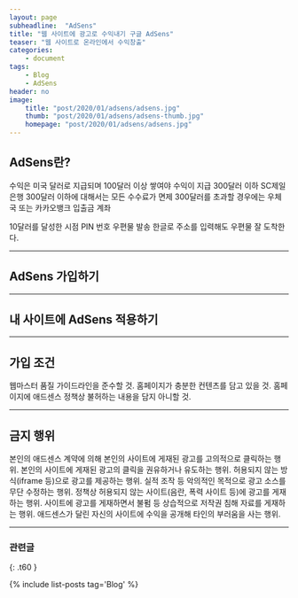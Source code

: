 ```yaml
---
layout: page
subheadline:  "AdSens"
title: "웹 사이트에 광고로 수익내기 구글 AdSens"
teaser: "웹 사이트로 온라인에서 수익창출"
categories:
    - document
tags:
    - Blog
	- AdSens
header: no
image:
    title: "post/2020/01/adsens/adsens.jpg"
    thumb: "post/2020/01/adsens/adsens-thumb.jpg"
    homepage: "post/2020/01/adsens/adsens.jpg"
---
```

<!--more-->

## AdSens란?

수익은 미국 달러로 지급되며 100달러 이상 쌓여야 수익이 지급
300달러 이하 SC제일은행 300달러 이하에 대해서는 모든 수수료가 면제
300달러를 초과할 경우에는 우체국 또는 카카오뱅크 입출금 계좌

10달러를 달성한 시점 PIN 번호 우편물 발송 
한글로 주소를 입력해도 우편물 잘 도착한다.




---

## AdSens 가입하기


---

## 내 사이트에 AdSens 적용하기


---

## 가입 조건

웹마스터 품질 가이드라인을 준수할 것.
홈페이지가 충분한 컨텐츠를 담고 있을 것.
홈페이지에 애드센스 정책상 불허하는 내용을 담지 아니할 것.


---

## 금지 행위
본인의 애드센스 계약에 의해 본인의 사이트에 게재된 광고를 고의적으로 클릭하는 행위.
본인의 사이트에 게재된 광고의 클릭을 권유하거나 유도하는 행위.
허용되지 않는 방식(iframe 등)으로 광고를 제공하는 행위.
실적 조작 등 악의적인 목적으로 광고 소스를 무단 수정하는 행위.
정책상 허용되지 않는 사이트(음란, 폭력 사이트 등)에 광고를 게재하는 행위.
사이트에 광고를 게재하면서 불펌 등 상습적으로 저작권 침해 자료를 게재하는 행위.
애드센스가 달린 자신의 사이트에 수익을 공개해 타인의 부러움을 사는 행위.

---

### 관련글
{: .t60 }

{% include list-posts tag='Blog' %}